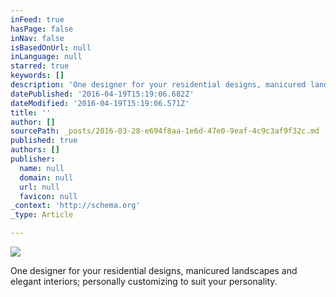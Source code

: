 ```yaml
---
inFeed: true
hasPage: false
inNav: false
isBasedOnUrl: null
inLanguage: null
starred: true
keywords: []
description: 'One designer for your residential designs, manicured landscapes and elegant interiors; personally customizing to suit your personality.'
datePublished: '2016-04-19T15:19:06.682Z'
dateModified: '2016-04-19T15:19:06.571Z'
title: ''
author: []
sourcePath: _posts/2016-03-28-e694f8aa-1e6d-47e0-9eaf-4c9c3af9f32c.md
published: true
authors: []
publisher:
  name: null
  domain: null
  url: null
  favicon: null
_context: 'http://schema.org'
_type: Article

---
```

![](https://the-grid-user-content.s3-us-west-2.amazonaws.com/e78bc648-ff97-47a3-be23-e97eb9c31c8b.jpg)

One designer for your residential designs, manicured landscapes and elegant interiors; personally customizing to suit your personality.